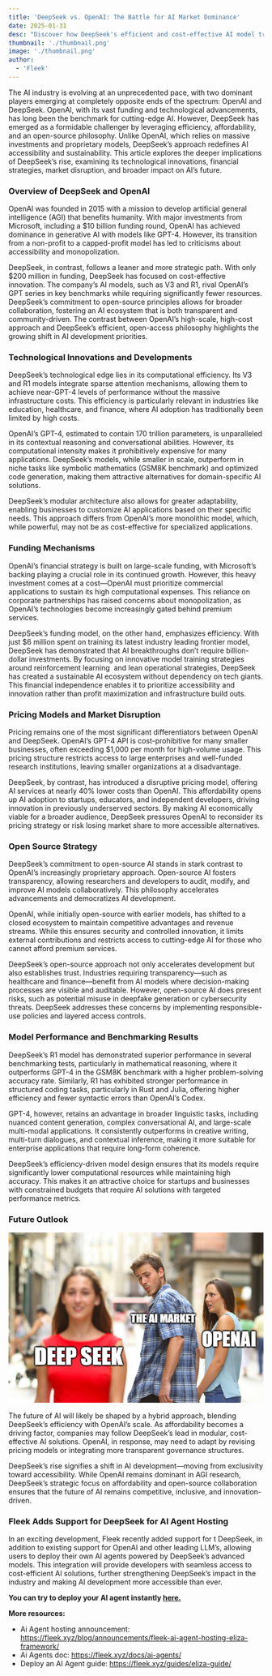 ```yaml
---
title: 'DeepSeek vs. OpenAI: The Battle for AI Market Dominance'
date: 2025-01-31
desc: "Discover how DeepSeek's efficient and cost-effective AI model training is challenging OpenAI's market dominance, reshaping industry standards and accessibility."
thumbnail: './thumbnail.png'
image: './thumbnail.png'
author:
  - 'Fleek'
---
```


The AI industry is evolving at an unprecedented pace, with two dominant players emerging at completely opposite ends of the spectrum: OpenAI and DeepSeek. OpenAI, with its vast funding and technological advancements, has long been the benchmark for cutting-edge AI. However, DeepSeek has emerged as a formidable challenger by leveraging efficiency, affordability, and an open-source philosophy. Unlike OpenAI, which relies on massive investments and proprietary models, DeepSeek’s approach redefines AI accessibility and sustainability. This article explores the deeper implications of DeepSeek’s rise, examining its technological innovations, financial strategies, market disruption, and broader impact on AI’s future.

### **Overview of DeepSeek and OpenAI**

OpenAI was founded in 2015 with a mission to develop artificial general intelligence (AGI) that benefits humanity. With major investments from Microsoft, including a $10 billion funding round, OpenAI has achieved dominance in generative AI with models like GPT-4. However, its transition from a non-profit to a capped-profit model has led to criticisms about accessibility and monopolization.

DeepSeek, in contrast, follows a leaner and more strategic path. With only $200 million in funding, DeepSeek has focused on cost-effective innovation. The company’s AI models, such as V3 and R1, rival OpenAI’s GPT series in key benchmarks while requiring significantly fewer resources. DeepSeek’s commitment to open-source principles allows for broader collaboration, fostering an AI ecosystem that is both transparent and community-driven. The contrast between OpenAI’s high-scale, high-cost approach and DeepSeek’s efficient, open-access philosophy highlights the growing shift in AI development priorities.

### **Technological Innovations and Developments**

DeepSeek’s technological edge lies in its computational efficiency. Its V3 and R1 models integrate sparse attention mechanisms, allowing them to achieve near-GPT-4 levels of performance without the massive infrastructure costs. This efficiency is particularly relevant in industries like education, healthcare, and finance, where AI adoption has traditionally been limited by high costs.

OpenAI’s GPT-4, estimated to contain 170 trillion parameters, is unparalleled in its contextual reasoning and conversational abilities. However, its computational intensity makes it prohibitively expensive for many applications. DeepSeek’s models, while smaller in scale, outperform in niche tasks like symbolic mathematics (GSM8K benchmark) and optimized code generation, making them attractive alternatives for domain-specific AI solutions.

DeepSeek’s modular architecture also allows for greater adaptability, enabling businesses to customize AI applications based on their specific needs. This approach differs from OpenAI’s more monolithic model, which, while powerful, may not be as cost-effective for specialized applications.

### **Funding Mechanisms**

OpenAI’s financial strategy is built on large-scale funding, with Microsoft’s backing playing a crucial role in its continued growth. However, this heavy investment comes at a cost—OpenAI must prioritize commercial applications to sustain its high computational expenses. This reliance on corporate partnerships has raised concerns about monopolization, as OpenAI’s technologies become increasingly gated behind premium services.

DeepSeek’s funding model, on the other hand, emphasizes efficiency. With just $6 million spent on training its latest industry leading frontier model, DeepSeek has demonstrated that AI breakthroughs don’t require billion-dollar investments. By focusing on innovative model training strategies around reinforcement learning  and lean operational strategies, DeepSeek has created a sustainable AI ecosystem without dependency on tech giants. This financial independence enables it to prioritize accessibility and innovation rather than profit maximization and infrastructure build outs.

### **Pricing Models and Market Disruption**

Pricing remains one of the most significant differentiators between OpenAI and DeepSeek. OpenAI’s GPT-4 API is cost-prohibitive for many smaller businesses, often exceeding $1,000 per month for high-volume usage. This pricing structure restricts access to large enterprises and well-funded research institutions, leaving smaller organizations at a disadvantage.

DeepSeek, by contrast, has introduced a disruptive pricing model, offering AI services at nearly 40% lower costs than OpenAI. This affordability opens up AI adoption to startups, educators, and independent developers, driving innovation in previously underserved sectors. By making AI economically viable for a broader audience, DeepSeek pressures OpenAI to reconsider its pricing strategy or risk losing market share to more accessible alternatives.

### **Open Source Strategy**

DeepSeek’s commitment to open-source AI stands in stark contrast to OpenAI’s increasingly proprietary approach. Open-source AI fosters transparency, allowing researchers and developers to audit, modify, and improve AI models collaboratively. This philosophy accelerates advancements and democratizes AI development.

OpenAI, while initially open-source with earlier models, has shifted to a closed ecosystem to maintain competitive advantages and revenue streams. While this ensures security and controlled innovation, it limits external contributions and restricts access to cutting-edge AI for those who cannot afford premium services.

DeepSeek’s open-source approach not only accelerates development but also establishes trust. Industries requiring transparency—such as healthcare and finance—benefit from AI models where decision-making processes are visible and auditable. However, open-source AI does present risks, such as potential misuse in deepfake generation or cybersecurity threats. DeepSeek addresses these concerns by implementing responsible-use policies and layered access controls.

### **Model Performance and Benchmarking Results**

DeepSeek’s R1 model has demonstrated superior performance in several benchmarking tests, particularly in mathematical reasoning, where it outperforms GPT-4 in the GSM8K benchmark with a higher problem-solving accuracy rate. Similarly, R1 has exhibited stronger performance in structured coding tasks, particularly in Rust and Julia, offering higher efficiency and fewer syntactic errors than OpenAI’s Codex.

GPT-4, however, retains an advantage in broader linguistic tasks, including nuanced content generation, complex conversational AI, and large-scale multi-modal applications. It consistently outperforms in creative writing, multi-turn dialogues, and contextual inference, making it more suitable for enterprise applications that require long-form coherence.

DeepSeek’s efficiency-driven model design ensures that its models require significantly lower computational resources while maintaining high accuracy. This makes it an attractive choice for startups and businesses with constrained budgets that require AI solutions with targeted performance metrics.

### **Future Outlook**

![](./meme.png)

The future of AI will likely be shaped by a hybrid approach, blending DeepSeek’s efficiency with OpenAI’s scale. As affordability becomes a driving factor, companies may follow DeepSeek’s lead in modular, cost-effective AI solutions. OpenAI, in response, may need to adapt by revising pricing models or integrating more transparent governance structures.

DeepSeek’s rise signifies a shift in AI development—moving from exclusivity toward accessibility. While OpenAI remains dominant in AGI research, DeepSeek’s strategic focus on affordability and open-source collaboration ensures that the future of AI remains competitive, inclusive, and innovation-driven.

### **Fleek Adds Support for DeepSeek for AI Agent Hosting**

In an exciting development, Fleek recently added support for t DeepSeek, in addition to existing support for OpenAI and other leading LLM’s, allowing users to deploy their own AI agents powered by DeepSeek’s advanced models. This integration will provide developers with seamless access to cost-efficient AI solutions, further strengthening DeepSeek’s impact in the industry and making AI development more accessible than ever.

**You can try to deploy your AI agent instantly [here.](https://fleek.xyz/agents/)**

**More resources:**

- Ai Agent hosting announcement: https://fleek.xyz/blog/announcements/fleek-ai-agent-hosting-eliza-framework/
- Ai Agents doc: https://fleek.xyz/docs/ai-agents/
- Deploy an AI Agent guide: https://fleek.xyz/guides/eliza-guide/
